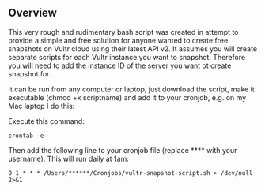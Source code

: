 ## Overview
This very rough and rudimentary bash script was created in attempt to provide a simple and free solution for anyone wanted to create free snapshots on Vultr cloud using their latest API v2.
It assumes you will create separate scripts for each Vultr instance you want to snapshot. Therefore you will need to add the instance ID of the server you want ot create snapshot for.

It can be run from any computer or laptop, just download the script, make it executable (chmod +x scriptname) and add it to your cronjob, e.g. on my Mac laptop I do this:

Execute this command:

```shell
crontab -e
```

Then add the following line to your cronjob file (replace **** with your username). This will run daily at 1am:

```shell
0 1 * * * /Users/******/Cronjobs/vultr-snapshot-script.sh > /dev/null 2>&1
```
